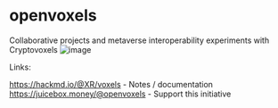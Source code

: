 # openvoxels

Collaborative projects and metaverse interoperability experiments with Cryptovoxels
![image](https://user-images.githubusercontent.com/32600939/192132690-b2223965-841b-44ca-a972-406278c40016.png)


Links:

https://hackmd.io/@XR/voxels - Notes / documentation
https://juicebox.money/@openvoxels - Support this initiative

